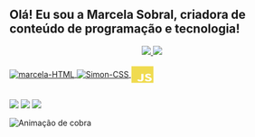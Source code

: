 ## Olá! Eu sou a Marcela Sobral, criadora de conteúdo de programação e tecnologia!

<div align="center">
  <a href="https://github.com/marcelasobrall">
  <img height="150em" src="https://github-readme-stats.vercel.app/api?username=marcelasobrall&show_icons=true&theme=dracula&include_all_commits=true&count_private=true"/>
  <img height="150em" src="https://github-readme-stats.vercel.app/api/top-langs/?username=marcelasobrall&layout=compact&langs_count=7&theme=dracula"/>
</div>

<div style="display: inline_block"><br>
  <img align="center" alt="marcela-HTML" height="30" width="40" src="https://cdn.jsdelivr.net/gh/devicons/devicon/icons/html5/html5-original.svg">
  <img align="center" alt="Simon-CSS" height="30" width="40" src="https://cdn.jsdelivr.net/gh/devicons/devicon/icons/css3/css3-original.svg">
  <img align="center" alt="marcela-Js" height="30" width="40" src="https://raw.githubusercontent.com/devicons/devicon/master/icons/javascript/javascript-plain.svg">
  
 

##

<div>
   <a href="https://instagram.com/codemarcela?utm_medium=copy_link" target="_blank"><img src="https://img.shields.io/badge/-Instagram-%23E4405F?style=for-the-badge&logo=instagram&logoColor=white" target="_blank"></a>
   <a href = "mailto:marcelasobral0811@gmail.com"><img src="https://img.shields.io/badge/-Gmail-%23333?style=for-the-badge&logo=gmail&logoColor=white" destino ="_blank"></a>  
   <a href="https://www.linkedin.com/in/marcela-sobral-444374210/" target="_blank"><img src="https://img.shields.io/badge/-LinkedIn-%230077B5?style=for-the-badge&logo=linkedin&logoColor=white" target="_blank"></a>    
     
![Animação de cobra](https://github.com/danielbped/danielbped/blob/output/github-contribution-grid-snake.svg)    
  
</div>
